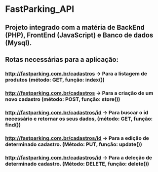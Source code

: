 # FastParking_API

## Projeto integrado com a matéria de BackEnd (PHP), FrontEnd (JavaScript) e Banco de dados (Mysql).

## Rotas necessárias para a aplicação:

### http://fastparking.com.br/cadastros -> Para a listagem de produtos (método: GET, função: index())

### http://fastparking.com.br/cadastros -> Para a criação de um novo cadastro (método: POST, função: store())

### http://fastparking.com.br/cadastros/id -> Para buscar o id necessário e retornar os seus dados, (método: GET, função: find())
### http://fastparking.com.br/cadastros/id -> Para a edição de determinado cadastro. (Método: PUT, função: update())

### http://fastparking.com.br/cadastros/id -> Para a deleção de determinado cadastro. (Método: DELETE, função: delete())




